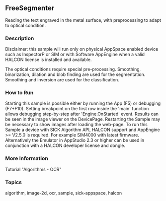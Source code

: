 ## FreeSegmenter

Reading the text engraved in the metal surface, with preprocessing to adapt
to optical condition.

### Description

Disclaimer: this sample will run only on physical AppSpace enabled device such as
InspectorP or SIM or with Software AppEngine when a valid HALCON license is
installed and available.

The optical conditions require special pre-processing. Smoothing, binarization,
dilation and blob finding are used for the segmentation.  Smoothing and inversion
are used for the classification.

### How to Run

Starting this sample is possible either by running the App (F5) or
debugging (F7+F10). Setting breakpoint on the first row inside the 'main'
function allows debugging step-by-step after 'Engine.OnStarted' event.
Results can be seen in the image viewer on the DevicePage.
Restarting the Sample may be necessary to show images after loading the web-page.
To run this Sample a device with SICK Algorithm API, HALCON support and
AppEngine >= V2.5.0 is required. For example SIM4000 with latest firmware.
Alternatively the Emulator in AppStudio 2.3 or higher can be used in conjunction
with a HALCON developer license and dongle.

### More Information

Tutorial "Algorithms - OCR"

### Topics

algorithm, image-2d, ocr, sample, sick-appspace, halcon